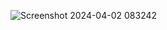 ![Screenshot 2024-04-02 083242](https://github.com/karthik9810/stop-_Watch-/assets/86787986/b71c1659-76c7-47a6-9f9e-f2c2a1316ebb)
